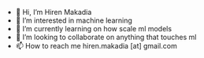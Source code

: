 - 👋 Hi, I’m Hiren Makadia
- 👀 I’m interested in machine learning
- 🌱 I’m currently learning on how scale ml models
- 💞️ I’m looking to collaborate on anything that touches ml
- 📫 How to reach me hiren.makadia [at] gmail.com

<!---
hirenmakadia/hirenmakadia is a ✨ special ✨ repository because its `README.md` (this file) appears on your GitHub profile.
You can click the Preview link to take a look at your changes.
--->
